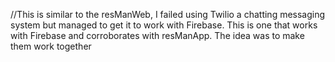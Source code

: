 //This is similar to the resManWeb, I failed using Twilio a chatting messaging system but managed to get it to work with Firebase. This is one that works with Firebase and corroborates with resManApp. The idea was to make them work together
